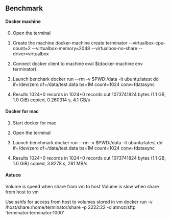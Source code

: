 Benchmark
---------


#### Docker machine
0. Open the terminal 

1. Create the machine
docker-machine create terminator --virtualbox-cpu-count=2 --virtualbox-memory=2048 --virtualbox-no-share --driver=virtualbox

2. Connect docker client to machine
eval $(docker-machine env terminator)

3. Launch benchark
docker run --rm -v $PWD:/data -it ubuntu:latest dd if=/dev/zero of=/data/test.data bs=1M count=1024 conv=fdatasync

4. Results
1024+0 records in
1024+0 records out
1073741824 bytes (1.1 GB, 1.0 GiB) copied, 0.260314 s, 4.1 GB/s

#### Docker for mac
1. Start docker for mac

2. Open the terminal

3. Launch benchmark 
docker run --rm -v $PWD:/data -it ubuntu:latest dd if=/dev/zero of=/data/test.data bs=1M count=1024 conv=fdatasync

4. Results
1024+0 records in
1024+0 records out
1073741824 bytes (1.1 GB, 1.0 GiB) copied, 3.8278 s, 281 MB/s

#### Astuce

Volume is speed when share from vm to host
Volume is slow when share from host to vm

Use sshfs for access from host to volumes stored in vm
docker run -v /host/share:/home/terminator/share -p 2222:22 -d atmoz/sftp 'terminator:terminator:1000'
